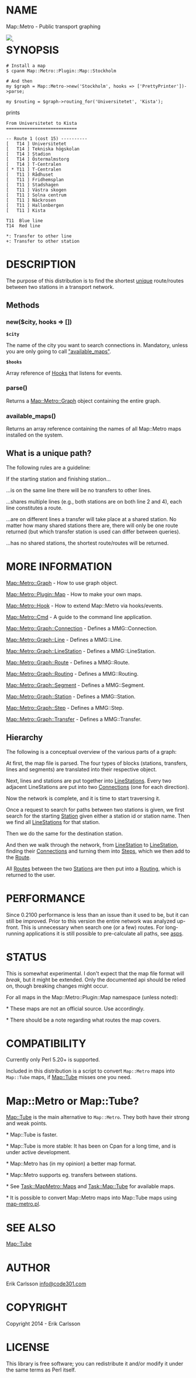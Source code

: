 # NAME

Map::Metro - Public transport graphing

<div>
    <p><a style="float: left;" href="https://travis-ci.org/Csson/p5-Map-Metro"><img src="https://travis-ci.org/Csson/p5-Map-Metro.svg?branch=master">&nbsp;</a>
</div>

# SYNOPSIS

    # Install a map
    $ cpanm Map::Metro::Plugin::Map::Stockholm

    # And then
    my $graph = Map::Metro->new('Stockholm', hooks => ['PrettyPrinter'])->parse;

    my $routing = $graph->routing_for('Universitetet', 'Kista');

prints

    From Universitetet to Kista
    ===========================

    -- Route 1 (cost 15) ----------
    [   T14 ] Universitetet
    [   T14 ] Tekniska högskolan
    [   T14 ] Stadion
    [   T14 ] Östermalmstorg
    [   T14 ] T-Centralen
    [ * T11 ] T-Centralen
    [   T11 ] Rådhuset
    [   T11 ] Fridhemsplan
    [   T11 ] Stadshagen
    [   T11 ] Västra skogen
    [   T11 ] Solna centrum
    [   T11 ] Näckrosen
    [   T11 ] Hallonbergen
    [   T11 ] Kista

    T11  Blue line
    T14  Red line

    *: Transfer to other line
    +: Transfer to other station

# DESCRIPTION

The purpose of this distribution is to find the shortest [unique](#what-is-a-unique-path) route/routes between two stations in a transport network.

## Methods

### new($city, hooks => \[\])

**`$city`**

The name of the city you want to search connections in. Mandatory, unless you are only going to call ["available\_maps"](#available_maps).

**`$hooks`**

Array reference of [Hooks](https://metacpan.org/pod/Map::Metro::Hook) that listens for events.

### parse()

Returns a [Map::Metro::Graph](https://metacpan.org/pod/Map::Metro::Graph) object containing the entire graph.

### available\_maps()

Returns an array reference containing the names of all Map::Metro maps installed on the system.

## What is a unique path?

The following rules are a guideline:

If the starting station and finishing station...

...is on the same line there will be no transfers to other lines.

...shares multiple lines (e.g., both stations are on both line 2 and 4), each line constitutes a route.

...are on different lines a transfer will take place at a shared station. No matter how many shared stations there are, there will only be one route returned (but which transfer station is used can differ between queries).

...has no shared stations, the shortest route/routes will be returned.

# MORE INFORMATION

[Map::Metro::Graph](https://metacpan.org/pod/Map::Metro::Graph) - How to use graph object.

[Map::Metro::Plugin::Map](https://metacpan.org/pod/Map::Metro::Plugin::Map) - How to make your own maps.

[Map::Metro::Hook](https://metacpan.org/pod/Map::Metro::Hook) - How to extend Map::Metro via hooks/events.

[Map::Metro::Cmd](https://metacpan.org/pod/Map::Metro::Cmd) - A guide to the command line application.

[Map::Metro::Graph::Connection](https://metacpan.org/pod/Map::Metro::Graph::Connection) - Defines a MMG::Connection.

[Map::Metro::Graph::Line](https://metacpan.org/pod/Map::Metro::Graph::Line) - Defines a MMG::Line.

[Map::Metro::Graph::LineStation](https://metacpan.org/pod/Map::Metro::Graph::LineStation) - Defines a MMG::LineStation.

[Map::Metro::Graph::Route](https://metacpan.org/pod/Map::Metro::Graph::Route) - Defines a MMG::Route.

[Map::Metro::Graph::Routing](https://metacpan.org/pod/Map::Metro::Graph::Routing) - Defines a MMG::Routing.

[Map::Metro::Graph::Segment](https://metacpan.org/pod/Map::Metro::Graph::Segment) - Defines a MMG::Segment.

[Map::Metro::Graph::Station](https://metacpan.org/pod/Map::Metro::Graph::Station) - Defines a MMG::Station.

[Map::Metro::Graph::Step](https://metacpan.org/pod/Map::Metro::Graph::Step) - Defines a MMG::Step.

[Map::Metro::Graph::Transfer](https://metacpan.org/pod/Map::Metro::Graph::Transfer) - Defines a MMG::Transfer.

## Hierarchy

The following is a conceptual overview of the various parts of a graph:

At first, the map file is parsed. The four types of blocks (stations, transfers, lines and segments) are translated
into their respective object.

Next, lines and stations are put together into [LineStations](https://metacpan.org/pod/Map::Metro::Graph::LineStation). Every two adjacent LineStations
are put into two [Connections](https://metacpan.org/pod/Map::Metro::Graph::Connection) (one for each direction).

Now the network is complete, and it is time to start traversing it.

Once a request to search for paths between two stations is given, we first search for the starting [Station](https://metacpan.org/pod/Map::Metro::Graph::Station) given either a
station id or station name. Then we find all [LineStations](https://metacpan.org/pod/Map::Metro::Graph::LineStation) for that station.

Then we do the same for the destination station.

And then we walk through the network, from [LineStation](https://metacpan.org/pod/Map::Metro::Graph::LineStation) to [LineStation](https://metacpan.org/pod/Map::Metro::Graph::LineStation), finding their [Connections](https://metacpan.org/pod/Map::Metro::Graph::Connection)
and turning them into [Steps](https://metacpan.org/pod/Map::Metro::Graph::Step), which we then add to the [Route](https://metacpan.org/pod/Map::Metro::Graph::Route).

All [Routes](https://metacpan.org/pod/Map::Metro::Graph::Route) between the two [Stations](https://metacpan.org/pod/Map::Metro::Graph::Station) are then put into a [Routing](https://metacpan.org/pod/Map::Metro::Graph::Routing), which is returned to the user.

# PERFORMANCE

Since 0.2100 performance is less than an issue than it used to be, but it can still be improved. Prior to this version the entire network was analyzed up-front. This is unnecessary when search one (or a few) routes. For long-running applications it is still possible to pre-calculate all paths, see [asps](https://metacpan.org/pod/Map::Metro::Graph#asps).

# STATUS

This is somewhat experimental. I don't expect that the map file format will _break_, but it might be
extended. Only the documented api should be relied on, though breaking changes might occur.

For all maps in the Map::Metro::Plugin::Map namespace (unless noted):

\* These maps are not an official source. Use accordingly.

\* There should be a note regarding what routes the map covers.

# COMPATIBILITY

Currently only Perl 5.20+ is supported.

Included in this distribution is a script to convert `Map::Metro` maps into `Map::Tube` maps, if [Map::Tube](https://metacpan.org/pod/Map::Tube) misses one you need.

# Map::Metro or Map::Tube?

[Map::Tube](https://metacpan.org/pod/Map::Tube) is the main alternative to `Map::Metro`. They both have their strong and weak points.

\* Map::Tube is faster.

\* Map::Tube is more stable: It has been on Cpan for a long time, and is under active development.

\* Map::Metro has (in my opinion) a better map format.

\* Map::Metro supports eg. transfers between stations.

\* See [Task::MapMetro::Maps](https://metacpan.org/pod/Task::MapMetro::Maps) and [Task::Map::Tube](https://metacpan.org/pod/Task::Map::Tube) for available maps.

\* It is possible to convert Map::Metro maps into Map::Tube maps using [map-metro.pl](https://metacpan.org/pod/Map::Metro::Cmd#map-metro.pl-metro_to_tube-city).

# SEE ALSO

[Map::Tube](https://metacpan.org/pod/Map::Tube)

# AUTHOR

Erik Carlsson <info@code301.com>

# COPYRIGHT

Copyright 2014 - Erik Carlsson

# LICENSE

This library is free software; you can redistribute it and/or modify
it under the same terms as Perl itself.
